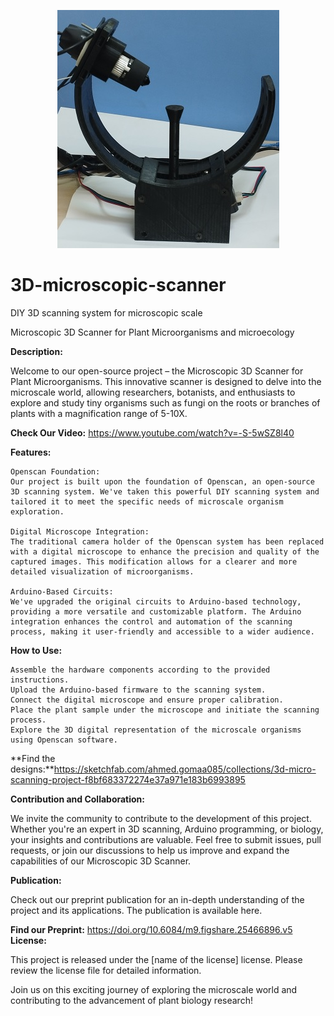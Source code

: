 

<p align="center"> 
<img src= "Scanner.png"> 
</p>

# 3D-microscopic-scanner
DIY 3D scanning system for microscopic scale 

Microscopic 3D Scanner for Plant Microorganisms and microecology

**Description:**

Welcome to our open-source project – the Microscopic 3D Scanner for Plant Microorganisms. This innovative scanner is designed to delve into the microscale world, allowing researchers, botanists, and enthusiasts to explore and study tiny organisms such as fungi on the roots or branches of plants with a magnification range of 5-10X.

**Check Our Video:** https://www.youtube.com/watch?v=-S-5wSZ8l40

**Features:**

    Openscan Foundation:
    Our project is built upon the foundation of Openscan, an open-source 3D scanning system. We've taken this powerful DIY scanning system and tailored it to meet the specific needs of microscale organism exploration.

    Digital Microscope Integration:
    The traditional camera holder of the Openscan system has been replaced with a digital microscope to enhance the precision and quality of the captured images. This modification allows for a clearer and more detailed visualization of microorganisms.

    Arduino-Based Circuits:
    We've upgraded the original circuits to Arduino-based technology, providing a more versatile and customizable platform. The Arduino integration enhances the control and automation of the scanning process, making it user-friendly and accessible to a wider audience.

**How to Use:**

    Assemble the hardware components according to the provided instructions.
    Upload the Arduino-based firmware to the scanning system.
    Connect the digital microscope and ensure proper calibration.
    Place the plant sample under the microscope and initiate the scanning process.
    Explore the 3D digital representation of the microscale organisms using Openscan software.

**Find the designs:**https://sketchfab.com/ahmed.gomaa085/collections/3d-micro-scanning-project-f8bf683372274e37a971e183b6993895


**Contribution and Collaboration:**

We invite the community to contribute to the development of this project. Whether you're an expert in 3D scanning, Arduino programming, or biology, your insights and contributions are valuable. Feel free to submit issues, pull requests, or join our discussions to help us improve and expand the capabilities of our Microscopic 3D Scanner.

**Publication:**

Check out our preprint publication for an in-depth understanding of the project and its applications. The publication is available here.

**Find our Preprint:** https://doi.org/10.6084/m9.figshare.25466896.v5
**License:**

This project is released under the [name of the license] license. Please review the license file for detailed information.

Join us on this exciting journey of exploring the microscale world and contributing to the advancement of plant biology research!
